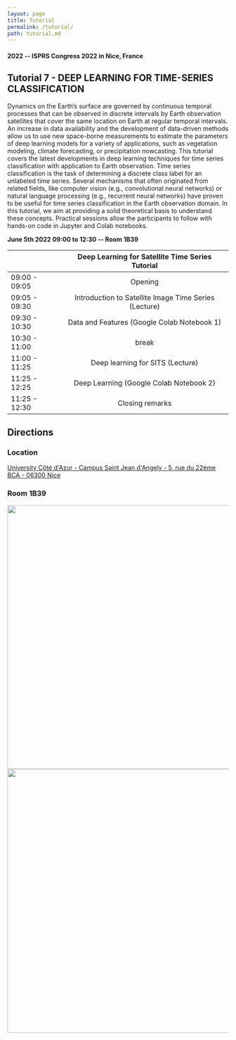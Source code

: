 ```yaml
---
layout: page
title: Tutorial
permalink: /tutorial/
path: tutorial.md
---
```


#### 2022 -- ISPRS Congress 2022 in Nice, France

## Tutorial 7 - DEEP LEARNING FOR TIME-SERIES CLASSIFICATION


Dynamics on the Earth’s surface are governed by continuous temporal processes that can be observed in discrete intervals by Earth observation satellites that cover the same location on Earth at regular temporal intervals. An increase in data availability and the development of data-driven methods allow us to use new space-borne measurements to estimate the parameters of deep learning models for a variety of applications, such as vegetation modeling, climate forecasting, or precipitation nowcasting.
This tutorial covers the latest developments in deep learning techniques for time series classification with application to Earth observation. Time series classification is the task of determining a discrete class label for an unlabeled time series. Several mechanisms that often originated from related fields, like computer vision (e.g., convolutional neural networks) or natural language processing (e.g., recurrent neural networks) have proven to be useful for time series classification in the Earth observation domain. In this tutorial, we aim at providing a solid theoretical basis to understand these concepts. Practical sessions allow the participants to follow with hands-on code in Jupyter and Colab notebooks.

**June 5th 2022 09:00 to 12:30 -- Room 1B39**

|  | Deep Learning for Satellite Time Series Tutorial                  |
| ---            | :-:        |    
| 09:00 - 09:05 | Opening                                         |
| 09:05 - 09:30 | Introduction to Satellite Image Time Series (Lecture)                                      |
| 09:30 - 10:30 | Data and Features (Google Colab Notebook 1)                                      | 
| 10:30 - 11:00 | break                                                             |
| 11:00 - 11:25 | Deep learning for SITS (Lecture) |
| 11:25 - 12:25 | Deep Learning (Google Colab Notebook 2) |
| 11:25 - 12:30 | Closing remarks     |


## Directions

### Location
[University Côté d'Azur - Campus Saint Jean d'Angely - 5, rue du 22ème BCA - 06300 Nice](https://www.google.com/maps/search/43.708656545014186,+7.288057673119378?sa=X&ved=2ahUKEwj0hoym3ov4AhUHsaQKHWl4AXYQ8gF6BAgCEAE)


### Room 1B39

<img src="https://breizhcrops.s3.eu-central-1.amazonaws.com/isprstutorial2022/map.png" width="600">

<img src="{{site.baseurl}}/assets/img/map.png" width="600">

<!--- ([Google Colab Notebook 1](https://colab.research.google.com/drive/1ZJIJKvFefrrrlKgaWjUaq3_Kelnp9Wq5?usp=sharing)) 
 ([Google Colab Notebook 2](https://colab.research.google.com/drive/1DYZGgFfIA92gb7SaVi2ZPgmcIAc101rl?usp=sharing))
---!>

<!--
## General Description

### Time Series in Earth Observation
Dynamics on the Earth’s surface are governed by continuous temporal processes that can be observed in discrete intervals by Earth observation satellites that cover the same location on Earth at regular temporal intervals. An increase in data availability and the development of data-driven methods allow us to use new space-borne measurements to estimate the parameters of deep learning models for a variety of applications, such as vegetation modeling, climate forecasting, or precipitation nowcasting.
This tutorial covers the latest developments in deep learning techniques for time series classification with application to Earth observation. Time series classification is the task of determining a discrete class label for an unlabeled time series. Several mechanisms that often originated from related fields, like computer vision (e.g., convolutional neural networks) or natural language processing (e.g., recurrent neural networks) have proven to be useful for time series classification in the Earth observation domain. In this tutorial, we aim at providing a solid theoretical basis to understand these concepts. Practical sessions allow the participants to follow with hands-on code in Jupyter and Colab notebooks.

### Course Description

The full-day tutorial course will be partitioned into five parts: I: Introduction to Deep Learning and Time Series, II: Convolutional Neural Networks, III: Recurrent Neural Networks, IV: Self-Attention Networks, and V: Conclusions. We aim for longer breaks in between the parts that will help the participants to eat, reflect, recover and prepare for the upcoming content. Each part is separated in a theoretical presentation and a practical hands-on section where each participant engages with their own laptops using Jupyter and Colab notebooks.

#### Introduction

Introduction to deep learning and the concepts of jointly learned feature extraction and classification in the scope of end-to-end learning. A general introduction to time series data in Earth observation and outlines on the relevance of time series data for Earth observation.

#### Convolutional Neural Networks

<img src="{{site.baseurl}}/assets/img/cnn.png" width="400">

Convolutional Neural Networks are covered in the second part of the tutorial. After introducing the principle of convolutions for time series, we will implement and apply a simple temporal convolutional neural network to a remote sensing dataset. Then, some key components of the state-of-the-art convolutional neural network architectures including residual connections and inception modules are described and tested. The use of pooling layers and the concept of receptive fields are also discussed.

#### Recurrent Neural Networks

<img src="{{site.baseurl}}/assets/img/convlstm.gif" width="400">

Recurrent Neural Networks are covered first in theory and then following practical examples. In particular, the vanishing gradient problem is addressed and the two main architectures to solve this issue, i.e., long short-term memory networks and gated recurrent units, are introduced. Examples from remote sensing and text analysis are given to support understanding.

#### Self-Attention Networks

<img src="{{site.baseurl}}/assets/img/self-attention-1.gif" width="400">

Self-Attention Networks, as used in the Transformer, Bert, or GPT models, are covered in the fourth part. The concept of self-attention is introduced in a gentle manner. The relationship of attention scores to input and output time series is outlined. Practical examples from language and remote sensing time series close this part.

#### Conclusion

Conclusions. This tutorial finishes by some conclusions and a brief outlook on the current research for satellite image time series classification.

We provide a link to a public GitHub repository with Jupyter notebooks and slides. During the practical sessions, each participant is encouraged to utilize their own laptop to run the Jupyter notebooks either on their own devices or on a Google Colab Notebook using their respective Google accounts. We provide links and resources to start the Colab Notebooks from the GitHub repository and may gather additional questions with tools like sli.do or pringo.
-->

